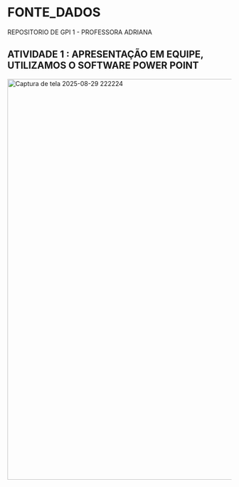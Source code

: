# FONTE_DADOS
REPOSITORIO DE GPI 1 - PROFESSORA ADRIANA
## ATIVIDADE 1 : APRESENTAÇÃO EM EQUIPE, UTILIZAMOS O SOFTWARE POWER POINT
<img width="1676" height="902" alt="Captura de tela 2025-08-29 222224" src="https://github.com/user-attachments/assets/886848ab-381c-4941-afa1-5a183ea9202e" />
